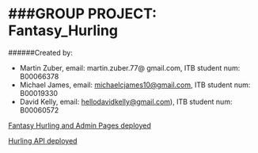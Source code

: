 ###GROUP PROJECT: Fantasy_Hurling
================
######Created by:
* Martin Zuber, email: martin.zuber.77@ gmail.com, ITB student num: B00066378
* Michael James, email: michaelcjames10@gmail.com, ITB student num: B00019330
* David Kelly, email: hellodavidkelly@gmail.com), ITB student num: B00060572

[Fantasy Hurling and Admin Pages deployed](http://fantasyhurling.azurewebsites.net)

[Hurling API deployed](http://hurlingapi.azurewebsites.net)
